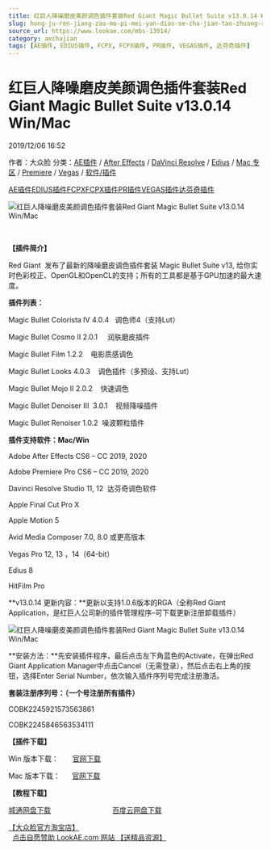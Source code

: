 ```yaml
---
title: 红巨人降噪磨皮美颜调色插件套装Red Giant Magic Bullet Suite v13.0.14 Win/Mac
slug: hong-ju-ren-jiang-zao-mo-pi-mei-yan-diao-se-cha-jian-tao-zhuang-red-giant-magic-bullet-suite-v13-0-14-win-mac
source_url: https://www.lookae.com/mbs-13014/
category: aechajian
tags: [AE插件, EDIUS插件, FCPX, FCPX插件, PR插件, VEGAS插件, 达芬奇插件]
---
```

# 红巨人降噪磨皮美颜调色插件套装Red Giant Magic Bullet Suite v13.0.14 Win/Mac

2019/12/06 16:52

作者：大众脸
分类：[AE插件](https://www.lookae.com/after-effects/aechajian/) / [After Effects](https://www.lookae.com/after-effects/) / [DaVinci Resolve](https://www.lookae.com/qitarjcj/resolvezy/) / [Edius](https://www.lookae.com/qitarjcj/ediuszy/) / [Mac 专区](https://www.lookae.com/mac-osx/) / [Premiere](https://www.lookae.com/qitarjcj/premierezy/) / [Vegas](https://www.lookae.com/qitarjcj/vegaszy/) / [软件/插件](https://www.lookae.com/qitarjcj/)

[AE插件](https://www.lookae.com/tag/ae%e6%8f%92%e4%bb%b6/)[EDIUS插件](https://www.lookae.com/tag/edius%e6%8f%92%e4%bb%b6/)[FCPX](https://www.lookae.com/tag/fcpx/)[FCPX插件](https://www.lookae.com/tag/fcpx%e6%8f%92%e4%bb%b6/)[PR插件](https://www.lookae.com/tag/pr%e6%8f%92%e4%bb%b6/)[VEGAS插件](https://www.lookae.com/tag/vegas%e6%8f%92%e4%bb%b6/)[达芬奇插件](https://www.lookae.com/tag/%e8%be%be%e8%8a%ac%e5%a5%87%e6%8f%92%e4%bb%b6/)

![红巨人降噪磨皮美颜调色插件套装Red Giant Magic Bullet Suite v13.0.14 Win/Mac](https://www.lookae.com/wp-content/uploads/2016/10/MBS13.jpg "红巨人降噪磨皮美颜调色插件套装Red Giant Magic Bullet Suite v13.0.14 Win/Mac-LookAE.com")

[﻿](https://cloud.video.taobao.com//play/u/705956171/p/1/e/6/t/1/50106864664.mp4)

**【插件简介】**

Red Giant  发布了最新的降噪磨皮调色插件套装 Magic Bullet Suite v13, 给你实时色彩校正、OpenGL和OpenCL的支持；所有的工具都是基于GPU加速的最大速度。

**插件列表：**

Magic Bullet Colorista IV 4.0.4   调色师4（支持Lut）

Magic Bullet Cosmo II 2.0.1     润肤磨皮插件

Magic Bullet Film 1.2.2    电影质感调色

Magic Bullet Looks 4.0.3    调色插件（多预设、支持Lut）

Magic Bullet Mojo II 2.0.2    快速调色

Magic Bullet Denoiser III  3.0.1    视频降噪插件

Magic Bullet Renoiser 1.0.2  噪波颗粒插件

**插件支持软件：Mac/Win**

Adobe After Effects CS6 – CC 2019, 2020

Adobe Premiere Pro CS6 – CC 2019, 2020

Davinci Resolve Studio 11, 12  达芬奇调色软件

Apple Final Cut Pro X

Apple Motion 5

Avid Media Composer 7.0, 8.0 或更高版本

Vegas Pro 12, 13 ，14（64-bit）

Edius 8

HitFilm Pro

**v13.0.14 更新内容：**更新以支持1.0.6版本的RGA（全称Red Giant Application，是红巨人公司新的插件管理程序–可下载更新注册卸载插件）

![红巨人降噪磨皮美颜调色插件套装Red Giant Magic Bullet Suite v13.0.14 Win/Mac](https://img.alicdn.com/imgextra/i3/705956171/O1CN01J161nX1vSMhCzEUfN_!!705956171.png "红巨人降噪磨皮美颜调色插件套装Red Giant Magic Bullet Suite v13.0.14 Win/Mac-LookAE.com")

**安装方法：**先安装插件程序，最后点击左下角蓝色的Activate，在弹出Red Giant Application Manager中点击Cancel（无需登录），然后点击右上角的按钮，选择Enter Serial Number，依次输入插件序列号完成注册激活。

**套装注册序列号：（一个号注册所有插件）**

COBK2245921573563861

COBK2245846563534111

**【插件下载】**

Win 版本下载：       [官网下载](https://downloads.redgiant.com/redgiant/products/singlesuites/magicbullet/archive/MBSuite_Win_Full_13.0.14.zip)

Mac 版本下载：      [官网下载](https://downloads.redgiant.com/redgiant/products/singlesuites/magicbullet/archive/MBSuite_Mac_Full_13.0.14.zip)

**【教程下载】**

[城通网盘下载](http://lookae.ctfile.com/fs/EOV159613519)                               [百度云网盘下载](https://pan.baidu.com/s/1nu7VFYT)

[【大众脸官方淘宝店】](https://lookae.taobao.com/)                [点击自愿赞助 LookAE.com 网站 【送精品资源】](https://www.lookae.com/sponsor/)
